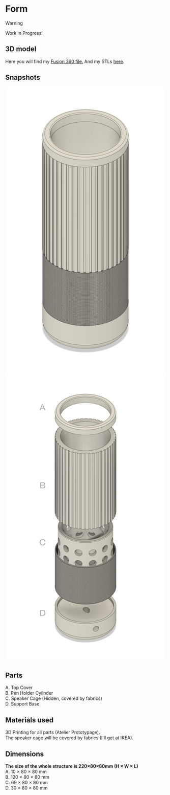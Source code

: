 # Form

> [!WARNING]  
> Work in Progress!

## 3D model
Here you will find my [Fusion 360 file.](/form/source/projectmorpheus_id.f3d)
And my STLs [here](/form/source/print).

## Snapshots
![Img](/form/img/snapshot_shape1.png)
![Img](/form/img/snapshot_shape2_wT.png)

## Parts
A. Top Cover
<br>
B. Pen Holder Cylinder
<br>
C. Speaker Cage (Hidden, covered by fabrics)
<br>
D. Support Base

## Materials used
3D Printing for all parts (Atelier Prototypage).
<br>
The speaker cage will be covered by fabrics (I'll get at IKEA).

## Dimensions
<b>The size of the whole structure is 220×80×80mm (H × W × L) </b>
<br>
A. 10 × 80 × 80 mm
<br>
B. 120 × 80 × 80 mm
<br>
C. 69 × 80 × 80 mm
<br>
D. 30 × 80 × 80 mm